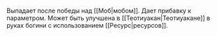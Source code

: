 Выпадает после победы над [[Моб|мобом]]. Дает прибавку к параметром. Может быть улучшена в [[Теотиуакан|Теотиуакане]] в руках богини с использованием [[Ресурс|ресурсов]].